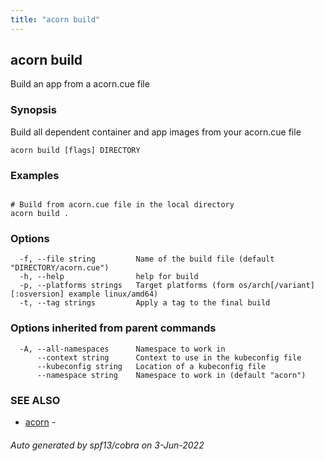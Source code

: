 ```yaml
---
title: "acorn build"
---
```

## acorn build

Build an app from a acorn.cue file

### Synopsis

Build all dependent container and app images from your acorn.cue file

```
acorn build [flags] DIRECTORY
```

### Examples

```

# Build from acorn.cue file in the local directory
acorn build .
```

### Options

```
  -f, --file string         Name of the build file (default "DIRECTORY/acorn.cue")
  -h, --help                help for build
  -p, --platforms strings   Target platforms (form os/arch[/variant][:osversion] example linux/amd64)
  -t, --tag strings         Apply a tag to the final build
```

### Options inherited from parent commands

```
  -A, --all-namespaces      Namespace to work in
      --context string      Context to use in the kubeconfig file
      --kubeconfig string   Location of a kubeconfig file
      --namespace string    Namespace to work in (default "acorn")
```

### SEE ALSO

* [acorn](acorn.md)	 - 

###### Auto generated by spf13/cobra on 3-Jun-2022
